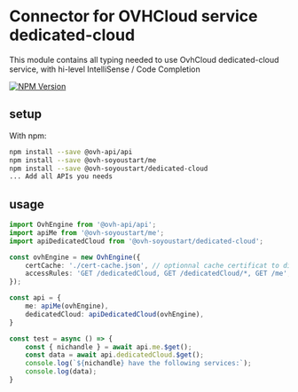 # Connector for OVHCloud service dedicated-cloud

This module contains all typing needed to use OvhCloud dedicated-cloud service, with hi-level IntelliSense / Code Completion

[![NPM Version](https://img.shields.io/npm/v/@ovh-soyoustart/dedicated-cloud.svg?style=flat)](https://www.npmjs.org/package/@ovh-soyoustart/dedicated-cloud)

## setup

With npm:
````bash
npm install --save @ovh-api/api
npm install --save @ovh-soyoustart/me
npm install --save @ovh-soyoustart/dedicated-cloud
... Add all APIs you needs
````

## usage

````typescript
import OvhEngine from '@ovh-api/api';
import apiMe from '@ovh-soyoustart/me';
import apiDedicatedCloud from '@ovh-soyoustart/dedicated-cloud';

const ovhEngine = new OvhEngine({ 
    certCache: './cert-cache.json', // optionnal cache certificat to disk
    accessRules: 'GET /dedicatedCloud, GET /dedicatedCloud/*, GET /me', // optionnal limit the requested privileges.
});

const api = {
    me: apiMe(ovhEngine),
    dedicatedCloud: apiDedicatedCloud(ovhEngine),
}

const test = async () => {
    const { nichandle } = await api.me.$get();
    const data = await api.dedicatedCloud.$get();
    console.log(`${nichandle} have the following services:`);
    console.log(data);
}

````